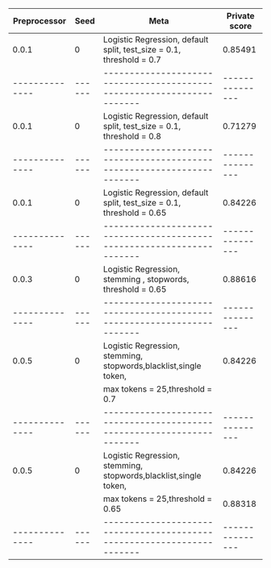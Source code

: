 | Preprocessor | Seed | Meta                                                                  | Private score |
|--------------|------|---------------------------------------------------------------------- |---------------|
| 0.0.1        | 0    | Logistic Regression, default split, test_size = 0.1, threshold = 0.7  | 0.85491       |
|--------------|------|---------------------------------------------------------------------- |---------------|
| 0.0.1        | 0    | Logistic Regression, default split, test_size = 0.1, threshold = 0.8  | 0.71279       |
|--------------|------|---------------------------------------------------------------------- |---------------|
| 0.0.1        | 0    | Logistic Regression, default split, test_size = 0.1, threshold = 0.65 | 0.84226       |
|--------------|------|---------------------------------------------------------------------- |---------------|
| 0.0.3        | 0    | Logistic Regression, stemming     , stopwords,       threshold = 0.65 | 0.88616       |
|--------------|------|---------------------------------------------------------------------- |---------------|
| 0.0.5        | 0    | Logistic Regression, stemming, stopwords,blacklist,single token,      |	0.84226	      |
|	           |      |	max tokens = 25,threshold = 0.7  				          	          |               |
|--------------|------|---------------------------------------------------------------------- |---------------|
| 0.0.5        | 0    | Logistic Regression, stemming, stopwords,blacklist,single token,      |	0.84226	      |
|	           |      |	max tokens = 25,threshold = 0.65             			              | 0.88318       |
|--------------|------|---------------------------------------------------------------------- |---------------|

